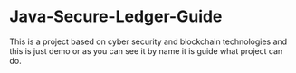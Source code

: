 # Java-Secure-Ledger-Guide
This is a project based on cyber security and blockchain technologies and this is just demo or as you can see it by name it is guide what project can do.
